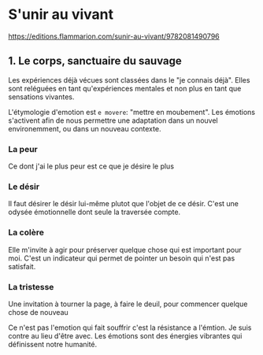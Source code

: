 # S'unir au vivant

https://editions.flammarion.com/sunir-au-vivant/9782081490796

## 1. Le corps, sanctuaire du sauvage

Les expériences déjà vécues sont classées dans le "je connais déjà". Elles sont reléguées en tant qu'expériences mentales et non plus en tant que sensations vivantes.

L'étymologie d'emotion est `e movere`: "mettre en moubement". Les émotions s'activent afin de nous permettre une adaptation dans un nouvel environemment, ou dans un nouveau contexte.

### La peur

Ce dont j'ai le plus peur est ce que je désire le plus

### Le désir

Il faut désirer le désir lui-même plutot que l'objet de ce désir. C'est une odysée émotionnelle dont seule la traversée compte.

### La colère

Elle m'invite à agir pour préserver quelque chose qui est important pour moi. C'est un indicateur qui permet de pointer un besoin qui n'est pas satisfait.

### La tristesse

Une invitation à tourner la page, à faire le deuil, pour commencer quelque chose de nouveau

Ce n'est pas l'emotion qui fait souffrir c'est la résistance a l'émtion. Je suis contre au lieu d'être avec. Les émotions sont des énergies vibrantes qui définissent notre humanité.
